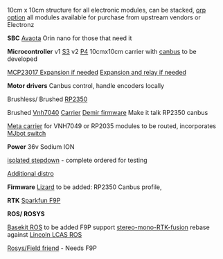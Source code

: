 10cm x 10cm structure for all electronic modules, can be stacked, [orp option](https://easyeda.com/editor#id=b403f122191b47ddaedabcfa5c958d17) all modules available for purchase from upstream vendors or Electronz

**SBC**
[Avaota](https://pine64.com/product/yuzuki-avaota-a1-single-board-computer-4gb-32gb/)
Orin nano for those that need it

**Microcontroller**
v1 [S3](https://www.olimex.com/Products/IoT/ESP32-S3/ESP32-S3-DevKit-Lipo/open-source-hardware)
v2 [P4](https://oshwhub.com/tiny-development-board-studio/wt9932p4-tiny-2) 10cmx10cm carrier with [canbus](https://wiki.seeedstudio.com/xiao-can-bus-expansion/) to be developed

[MCP23017 Expansion if needed](https://learn.adafruit.com/adafruit-mcp23017-i2c-gpio-expander/overview)
[Expansion and relay if needed](https://www.olimex.com/Products/Modules/IO/MOD-IO/open-source-hardware)

**Motor drivers**
Canbus control, handle encoders locally

Brushless/ Brushed
[RP2350](https://github.com/sequoia-hope/rp2350-motor-controller)

Brushed
[Vnh7040](https://oshwhub.com/hezi/vnh7040-v1)
[Carrier](https://easyeda.com/editor#id=640f514fb8e94284a5564d27022b1241) 
[Demir firmware](https://github.com/dsm/demir_firmware) Make it talk RP2350 canbus


[Meta carrier](https://easyeda.com/editor#id=!a8b7ed53f554478da1b66d16b2d54550|b0f557ea608b423eaac4b90f4e69ec9f) for VNH7049 or RP2035 modules to be routed, incorporates [MJbot switch](https://mjbots.com/products/mjpower-ss)


**Power**
36v Sodium ION

[isolated stepdown](https://pro.easyeda.com/editor#id=255049bcb74545bfafbd2995b33272fb,tab=*4d8477bf67e0429a955038099f58c3df@255049bcb74545bfafbd2995b33272fb) - complete ordered for testing

[Additional distro](https://oshwhub.com/moonfeather/modulized_distributor)


**Firmware**
[Lizard](https://lizard.dev/)  to be added: RP2350 Canbus profile, 

**RTK**
[Sparkfun F9P](https://www.sparkfun.com/sparkfun-gps-rtk2-board-zed-f9p-qwiic-gps-15136.html)

**ROS/ ROSYS**

[Basekit ROS](https://github.com/zauberzeug/basekit_ros) to be added F9P support [stereo-mono-RTK-fusion](https://github.com/Agroecology-Lab/gnss-stereo-inertial-fusion) rebase against [Lincoln LCAS ROS](https://github.com/LCAS/rosdistro)

[Rosys/Field friend](https://github.com/Agroecology-Lab/field_friend) - Needs F9P





